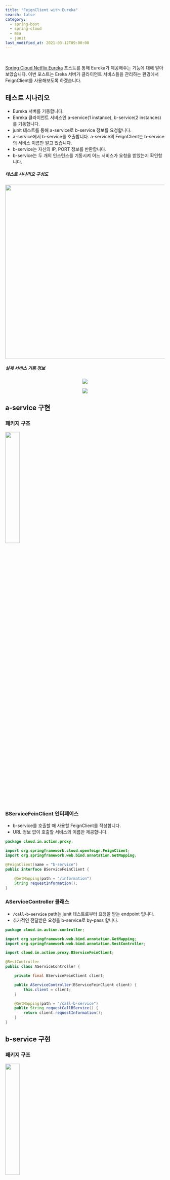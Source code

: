 ```yaml
---
title: "FeignClient with Eureka"
search: false
category:
  - spring-boot
  - spring-cloud
  - msa
  - junit
last_modified_at: 2021-03-12T09:00:00
---
```


<br>

[Spring Cloud Netflix Eureka][eureka-blogLink] 포스트를 통해 Eureka가 제공해주는 기능에 대해 알아보았습니다. 
이번 포스트는 Ereka 서버가 클라이언트 서비스들을 관리하는 환경에서 FeignClient를 사용해보도록 하겠습니다. 

## 테스트 시나리오
- Eureka 서버를 기동합니다.
- Enreka 클라이언트 서비스인 a-service(1 instance), b-service(2 instances)를 기동합니다.
- junit 테스트를 통해 a-service로 b-service 정보를 요청합니다. 
- a-service에서 b-service를 호출합니다. a-service의 FeignClient는 b-service의 서비스 이름만 알고 있습니다.
- b-service는 자신의 IP, PORT 정보를 반환합니다.
- b-service는 두 개의 인스턴스를 기동시켜 어느 서비스가 요청을 받았는지 확인합니다.

##### 테스트 시나리오 구성도
<p align="center"><img src="/images/feignclient-with-eureka-1.JPG" width="550"></p>

##### 실제 서비스 기동 정보
<p align="center"><img src="/images/feignclient-with-eureka-2.JPG"></p>
<p align="center"><img src="/images/feignclient-with-eureka-3.JPG"></p>

## a-service 구현

### 패키지 구조

<p align="left"><img src="/images/feignclient-with-eureka-4.JPG" width="30%"></p>

### BServiceFeinClient 인터페이스
- b-service를 호출할 때 사용할 FeignClient를 작성합니다.
- URL 정보 없이 호출할 서비스의 이름만 제공합니다.

```java
package cloud.in.action.proxy;

import org.springframework.cloud.openfeign.FeignClient;
import org.springframework.web.bind.annotation.GetMapping;

@FeignClient(name = "b-service")
public interface BServiceFeinClient {

    @GetMapping(path = "/information")
    String requestInformation();
}
```

### AServiceController 클래스
- **`/call-b-service`** path는 junit 테스트로부터 요청을 받는 endpoint 입니다.
- 추가적인 전달받은 요청을 b-service로 by-pass 합니다.

```java
package cloud.in.action.controller;

import org.springframework.web.bind.annotation.GetMapping;
import org.springframework.web.bind.annotation.RestController;

import cloud.in.action.proxy.BServiceFeinClient;

@RestController
public class AServiceController {

    private final BServiceFeinClient client;

    public AServiceController(BServiceFeinClient client) {
        this.client = client;
    }

    @GetMapping(path = "/call-b-service")
    public String requestCallBService() {
        return client.requestInformation();
    }
}
```

## b-service 구현

### 패키지 구조

<p align="left"><img src="/images/feignclient-with-eureka-5.JPG" width="30%"></p>

### BServiceController 클래스
- 서비스에게 처리 부하를 주기 위해 Thread.sleep(50)을 수행합니다.
- 자신의 IP 주소와 PORT 번호를 응답으로 전달합니다.

```java
package cloud.in.action.controller;

import java.net.InetAddress;
import java.net.UnknownHostException;

import org.springframework.beans.factory.annotation.Autowired;
import org.springframework.core.env.Environment;
import org.springframework.web.bind.annotation.GetMapping;
import org.springframework.web.bind.annotation.RestController;

import lombok.extern.log4j.Log4j2;

@Log4j2
@RestController
public class BServiceController {

    @Autowired
    private Environment environment;

    @GetMapping(value = "/information")
    public String requestInformation() {
        String host = null;
        try {
            Thread.sleep(50);
            host = InetAddress.getLocalHost().getHostAddress();
        } catch (UnknownHostException e) {
            log.error(e.getMessage(), e);
        } catch (InterruptedException e) {
            log.error(e.getMessage(), e);
        }
        return "host: " + host + ", port: " + environment.getProperty("local.server.port");
    }
}
```

## 테스트 코드
- a-service로 1000회의 API 요청을 수행합니다.
- 응답으로 전달받은 b-service의 정보가 각각 어느 인스턴스로부터 전달받았는지 로그를 통해 확인합니다.

```java
package cloud.in.action;

import java.util.HashMap;
import java.util.Map;

import org.junit.jupiter.api.Test;
import org.springframework.beans.factory.annotation.Autowired;
import org.springframework.boot.test.context.SpringBootTest;
import org.springframework.cloud.openfeign.FeignClient;
import org.springframework.web.bind.annotation.GetMapping;

import com.google.gson.GsonBuilder;

import lombok.extern.log4j.Log4j2;

@FeignClient(name = "a-service")
interface ASerivceClient {

    @GetMapping(path = "/call-b-service")
    String requestCallBService();
}

@Log4j2
@SpringBootTest
class AServiceApplicationTests {

    @Autowired
    private ASerivceClient client;

    @Test
    void test() {
        Map<String, Integer> result = new HashMap<>();
        for (int index = 0; index < 1000; index++) {
            String response = client.requestCallBService();
            if (result.containsKey(response)) {
                result.put(response, result.get(response) + 1);
            } else {
                result.put(response, Integer.valueOf(1));
            }
        }
        log.info("result: " + new GsonBuilder().setPrettyPrinting().create().toJson(result));
    }

}
```

##### 테스트 수행 로그
- b-service, 9000 포트를 가진 인스턴스로 500회 응답받았습니다.
- b-service, 50032 포트를 가진 인스턴스로 500회 응답받았습니다.

<p align="center"><img src="/images/feignclient-with-eureka-6.JPG"></p>

## OPINION
Eureka와 FeignClient를 이용하여 서비스 요청 테스트를 진행해보았습니다. 
단순하게 b-service로 API 요청하는 테스트를 구현해도 되지만 다음 주제로 load balancing에 대한 이야기를 하고 싶어 두 개의 b-service 인스턴스를 사용하였습니다. 
터미널로 여러 개의 서비스를 띄우기보다는 쿠버네티스(kubernetes)를 활용하였다면 더 좋은 글이 되었을 것 같습니다. 
이후에 도커, 쿠버네티스 관련된 글을 포스팅하고 클라우드 환경을 구축하여 테스트해보도록 하겠습니다. 

테스트 코드는 아래 링크를 통해 확인이 가능합니다.
- [eureka server][eureka-server-link]
- [a-service][a-service-link]
- [b-service][b-service-link]

#### REFERENCE
- <https://junhyunny.github.io/spring-boot/spring-cloud/spring-cloud-openfeign/>
- <https://junhyunny.github.io/spring-boot/spring-cloud/msa/spring-cloud-netflix-eureka/>

[eureka-blogLink]: https://junhyunny.github.io/spring-boot/spring-cloud/msa/spring-cloud-netflix-eureka/
[eureka-server-link]: https://github.com/Junhyunny/spring-cloud-cluster/tree/1330c308e0769ec250754e33e4c750b43368a6d8
[a-service-link]: https://github.com/Junhyunny/spring-cloud-cluster/tree/1330c308e0769ec250754e33e4c750b43368a6d8
[b-service-link]: https://github.com/Junhyunny/spring-cloud-cluster/tree/1330c308e0769ec250754e33e4c750b43368a6d8
